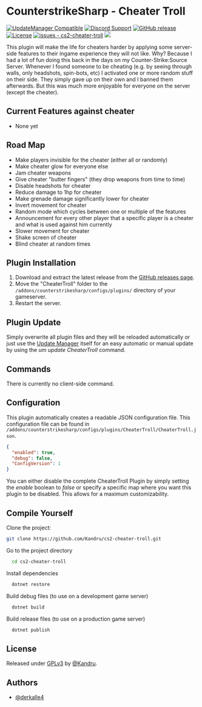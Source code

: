 # CounterstrikeSharp - Cheater Troll

[![UpdateManager Compatible](https://img.shields.io/badge/CS2-UpdateManager-darkgreen)](https://github.com/Kandru/cs2-update-manager/)
[![Discord Support](https://img.shields.io/discord/289448144335536138?label=Discord%20Support&color=darkgreen)](https://discord.gg/bkuF8xKHUt)
[![GitHub release](https://img.shields.io/github/release/Kandru/cs2-cheater-troll?include_prereleases=&sort=semver&color=blue)](https://github.com/Kandru/cs2-cheater-troll/releases/)
[![License](https://img.shields.io/badge/License-GPLv3-blue)](#license)
[![issues - cs2-cheater-troll](https://img.shields.io/github/issues/Kandru/cs2-cheater-troll?color=darkgreen)](https://github.com/Kandru/cs2-cheater-troll/issues)
[![](https://www.paypalobjects.com/en_US/i/btn/btn_donateCC_LG.gif)](https://www.paypal.com/donate/?hosted_button_id=C2AVYKGVP9TRG)

This plugin will make the life for cheaters harder by applying some server-side features to their ingame experience they will not like. Why? Because I had a lot of fun doing this back in the days on my Counter-Strike:Source Server. Whenever I found someone to be cheating (e.g. by seeing through walls, only headshots, spin-bots, etc) I activated one or more random stuff on their side. They simply gave up on their own and I banned them afterwards. But this was much more enjoyable for everyone on the server (except the cheater).

## Current Features against cheater

- None yet

## Road Map

- Make players invisible for the cheater (either all or randomly)
- Make cheater glow for everyone else
- Jam cheater weapons
- Give cheater "butter fingers" (they drop weapons from time to time)
- Disable headshots for cheater
- Reduce damage to 1hp for cheater
- Make grenade damage significantly lower for cheater
- Invert movement for cheater
- Random mode which cycles between one or multiple of the features
- Announcement for every other player that a specific player is a cheater and what is used against him currently
- Slower movement for cheater
- Shake screen of cheater
- Blind cheater at random times

## Plugin Installation

1. Download and extract the latest release from the [GitHub releases page](https://github.com/Kandru/cs2-cheater-troll/releases/).
2. Move the "CheaterTroll" folder to the `/addons/counterstrikesharp/configs/plugins/` directory of your gameserver.
3. Restart the server.

## Plugin Update

Simply overwrite all plugin files and they will be reloaded automatically or just use the [Update Manager](https://github.com/Kandru/cs2-update-manager/) itself for an easy automatic or manual update by using the *um update CheaterTroll* command.

## Commands

There is currently no client-side command.

## Configuration

This plugin automatically creates a readable JSON configuration file. This configuration file can be found in `/addons/counterstrikesharp/configs/plugins/CheaterTroll/CheaterTroll.json`.

```json
{
  "enabled": true,
  "debug": false,
  "ConfigVersion": 1
}
```

You can either disable the complete CheaterTroll Plugin by simply setting the *enable* boolean to *false* or specify a specific map where you want this plugin to be disabled. This allows for a maximum customizability.

## Compile Yourself

Clone the project:

```bash
git clone https://github.com/Kandru/cs2-cheater-troll.git
```

Go to the project directory

```bash
  cd cs2-cheater-troll
```

Install dependencies

```bash
  dotnet restore
```

Build debug files (to use on a development game server)

```bash
  dotnet build
```

Build release files (to use on a production game server)

```bash
  dotnet publish
```

## License

Released under [GPLv3](/LICENSE) by [@Kandru](https://github.com/Kandru).

## Authors

- [@derkalle4](https://www.github.com/derkalle4)
